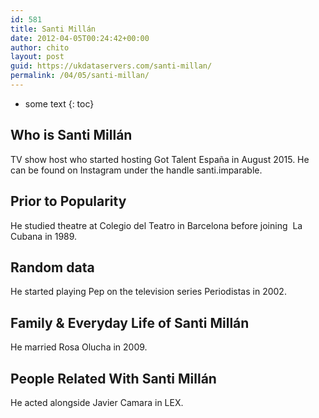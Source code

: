 ```yaml
---
id: 581
title: Santi Millán
date: 2012-04-05T00:24:42+00:00
author: chito
layout: post
guid: https://ukdataservers.com/santi-millan/
permalink: /04/05/santi-millan/
---
```


* some text
{: toc}
          
          
## Who is  Santi Millán
                  
                  
                  
TV show host who started hosting Got Talent España in August 2015. He can be found on Instagram under the handle santi.imparable.
                  
                
                
                
## Prior to Popularity 
                  
                  
                  
He studied theatre at Colegio del Teatro in Barcelona before joining  La Cubana in 1989.
                  
                
                
                
## Random data 
                  
                  
                  
He started playing Pep on the television series Periodistas in 2002.
                  
                
                
                
## Family & Everyday Life of Santi Millán
                  
                  
                  
He married Rosa Olucha in 2009.
                  
                
                
                
## People Related With  Santi Millán
                  
                  
                  
He acted alongside Javier Camara in LEX.
                  
                
              
            
          
          
          
    
    
  
